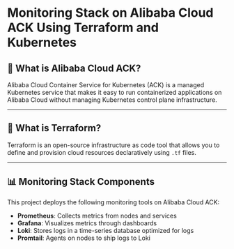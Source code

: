 # Monitoring Stack on Alibaba Cloud ACK Using Terraform and Kubernetes

## 🔷 What is Alibaba Cloud ACK?

Alibaba Cloud Container Service for Kubernetes (ACK) is a managed Kubernetes service that makes it easy to run containerized applications on Alibaba Cloud without managing Kubernetes control plane infrastructure.

---

## 🔧 What is Terraform?

Terraform is an open-source infrastructure as code tool that allows you to define and provision cloud resources declaratively using `.tf` files.

---

## 📊 Monitoring Stack Components

This project deploys the following monitoring tools on Alibaba Cloud ACK:

- **Prometheus**: Collects metrics from nodes and services
- **Grafana**: Visualizes metrics through dashboards
- **Loki**: Stores logs in a time-series database optimized for logs
- **Promtail**: Agents on nodes to ship logs to Loki
